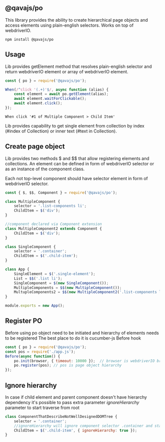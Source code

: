 ## @qavajs/po

This library provides the ability to create hierarchical page objects and access elements using plain-english selectors.
Works on top of webdriverIO.

`npm install @qavajs/po`
## Usage

Lib provides getElement method that resolves plain-english selector and return webdriverIO element or array of webdriverIO element.
```javascript
const { po } = require('@qavajs/po');

When(/^click '(.+)'$/, async function (alias) {
    const element = await po.getElement(alias);
    await element.waitForClickable();
    await element.click();
});
```

```gherkin
When click '#1 of Multiple Component > Child Item'
```

Lib provides capability to get single element from collection by index (#index of Collection) or inner text (#text in Collection).

## Create page object

Lib provides two methods $ and $$ that allow registering elements and collections.
An element can be defined in form of webdriverIO selector or as an instance of the component class. 

Each not top-level component should have selector element in form of webdriverIO selector.
```javascript
const { $, $$, Component } = require('@qavajs/po');

class MultipleComponent {
    selector = '.list-components li';
    ChildItem = $('div');
}

//component declared via Component extension
class MultipleComponent2 extends Component {
    ChildItem = $('div');
}

class SingleComponent {
    selector = '.container';
    ChildItem = $('.child-item');
}

class App {
    SingleElement = $('.single-element');
    List = $$('.list li');
    SingleComponent = $(new SingleComponent());
    MultipleComponents = $$(new MultipleComponent());
    MultupleComponents2 = $$(new MultipleComponent2('.list-components li'));
}

module.exports = new App();
```
## Register PO
Before using po object need to be initiated and hierarchy of elements needs to be registered
The best place to do it is cucumber-js Before hook

```javascript
const { po } = require('@qavajs/po');
const pos = require('./app.js');
Before(async function() {
    po.init(browser, { timeout: 10000 });  // browser is webdriverIO browser object
    po.register(pos); // pos is page object hierarchy
});
```

## Ignore hierarchy
In case if child element and parent component doesn't have hierarchy dependency 
it's possible to pass extra parameter _ignoreHierarchy_ parameter to start traverse from root
         
```javascript
class ComponentThatDescribeNotWellDesignedDOMTree {
    selector = '.container';
    //ignoreHierarchy will ignore component selector .container and start traverse from root
    ChildItem = $('.child-item', { ignoreHierarchy: true }); 
}
```
